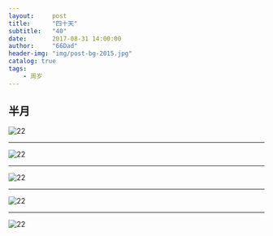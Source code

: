 ```yaml
---
layout:     post
title:      "四十天"
subtitle:   "40"
date:       2017-08-31 14:00:00
author:     "66Dad"
header-img: "img/post-bg-2015.jpg"
catalog: true
tags:
    - 周岁
---
```


## 半月

![22](http://ovh6eklj5.bkt.clouddn.com/IMG_20170831_202431.jpg)

-----

![22](http://ovh6eklj5.bkt.clouddn.com/WechatIMG3151.jpeg)

-----

![22](http://ovh6eklj5.bkt.clouddn.com/WechatIMG3156.jpeg)

-----

![22](http://ovh6eklj5.bkt.clouddn.com/WechatIMG3159.jpeg)

-----

![22](http://ovh6eklj5.bkt.clouddn.com/IMG_20170906_205249(1).jpg)
